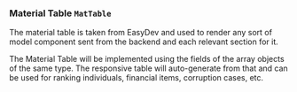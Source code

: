 ### Material Table `MatTable`

The material table is taken from EasyDev
and used to render any sort of model component
sent from the backend and each relevant section
for it. 

The Material Table will be implemented using
the fields of the array objects of the same
type. The responsive table will auto-generate
from that and can be used for ranking individuals,
financial items, corruption cases, etc. 
